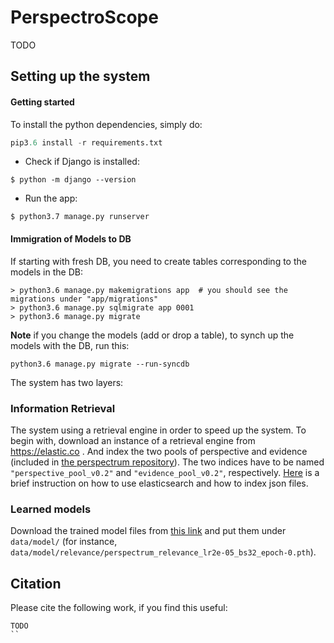 # PerspectroScope 
TODO 



## Setting up the system 
#### Getting started 

To install the python dependencies, simply do: 
```python 
pip3.6 install -r requirements.txt
```

- Check if Django is installed:
 ```
 $ python -m django --version
 ```
 
 - Run the app: 
```
$ python3.7 manage.py runserver
```


#### Immigration of Models to DB 
If starting with fresh DB, you need to create tables corresponding to the models in the DB:  
```
> python3.6 manage.py makemigrations app  # you should see the migrations under "app/migrations"
> python3.6 manage.py sqlmigrate app 0001
> python3.6 manage.py migrate 
```

**Note** if you change the models (add or drop a table), to synch up the models with the DB, run this: 
```
python3.6 manage.py migrate --run-syncdb
```
The system has two layers: 

### Information Retrieval
The system using a retrieval engine in order to speed up the system.
To begin with, download an instance of a retrieval engine from https://elastic.co .
And index the two pools of perspective and evidence (included in [the perspectrum repository](https://github.com/CogComp/perspectrum/tree/master/data)).
The two indices have to be named `"perspective_pool_v0.2"` and  `"evidence_pool_v0.2"`, respectively.
[Here](README_elastic.md) is a brief instruction on how to use elasticsearch and how to index json files.


### Learned models 

Download the trained model files from [this link](https://drive.google.com/drive/folders/1B0XAWxn7xOsn1bRYCbZcSzh2HiABkx6p?usp=sharing)
and put them under `data/model/` (for instance, `data/model/relevance/perspectrum_relevance_lr2e-05_bs32_epoch-0.pth`).


## Citation 
Please cite the following work, if you find this useful: 
```
TODO
``
